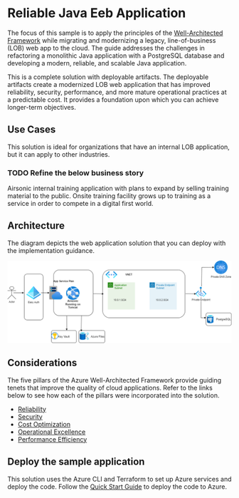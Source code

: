 # Reliable Java Eeb Application

The focus of this sample is to apply the principles of the [Well-Architected Framework](https://docs.microsoft.com/azure/architecture/framework/) while migrating and modernizing a legacy, line-of-business (LOB) web app to the cloud. The guide addresses the challenges in refactoring a monolithic Java application with a PostgreSQL database and developing a modern, reliable, and scalable Java application. 

This is a complete solution with deployable artifacts. The deployable artifacts create a modernized LOB web application that has improved reliability, security, performance, and more mature operational practices at a predictable cost. It provides a foundation upon which you can achieve longer-term objectives.

## Use Cases

This solution is ideal for organizations that have an internal LOB application, but it can apply to other industries.

### TODO Refine the below business story

Airsonic internal training application with plans to expand by selling training material to the public. Onsite training facility grows up to training as a service in order to compete in a digital first world.

## Architecture

The diagram depicts the web application solution that you can deploy with the implementation guidance.

![Aisonic Azure architecture](assets/airsonic-azure-architecture.png)

## Considerations

The five pillars of the Azure Well-Architected Framework provide guiding tenets that improve the quality of cloud applications.  Refer to the links below to see how each of the pillars were incorporated into the solution.

- [Reliability](./reliability.md)
- [Security](./security.md)
- [Cost Optimization](./cost-optimization.md)
- [Operational Excellence](./operational-excellence.md)
- [Performance Efficiency](./performance-efficiency.md)

## Deploy the sample application

This solution uses the Azure CLI and Terraform to set up Azure services and deploy the code. Follow the [Quick Start Guide](./quick-start-guide.md) to deploy the code to Azure.
